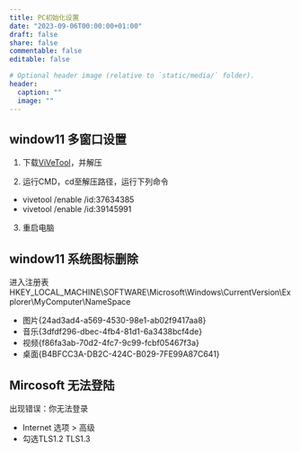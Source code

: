 ```yaml
---
title: PC初始化设置
date: "2023-09-06T00:00:00+01:00"
draft: false
share: false
commentable: false
editable: false

# Optional header image (relative to `static/media/` folder).
header:
  caption: ""
  image: ""
---
```


## **window11 多窗口设置**
1. 下载[ViVeTool](https://github.com/thebookisclosed/ViVe/releases/)，并解压

2. 运行CMD，cd至解压路径，运行下列命令 

- vivetool /enable /id:37634385
- vivetool /enable /id:39145991

3. 重启电脑


## **window11 系统图标删除**
进入注册表
HKEY_LOCAL_MACHINE\SOFTWARE\Microsoft\Windows\CurrentVersion\Explorer\MyComputer\NameSpace

- 图片{24ad3ad4-a569-4530-98e1-ab02f9417aa8}
- 音乐{3dfdf296-dbec-4fb4-81d1-6a3438bcf4de}
- 视频{f86fa3ab-70d2-4fc7-9c99-fcbf05467f3a}
- 桌面{B4BFCC3A-DB2C-424C-B029-7FE99A87C641}

## **Mircosoft 无法登陆**
出现错误：你无法登录

- Internet 选项 > 高级 
- 勾选TLS1.2 TLS1.3